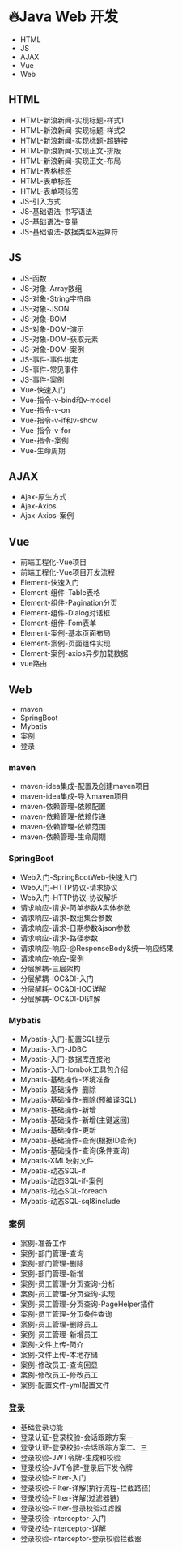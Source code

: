 # 🔥Java Web 开发
- HTML
- JS
- AJAX
- Vue
- Web

## HTML
- HTML-新浪新闻-实现标题-样式1
- HTML-新浪新闻-实现标题-样式2
- HTML-新浪新闻-实现标题-超链接
- HTML-新浪新闻-实现正文-排版
- HTML-新浪新闻-实现正文-布局
- HTML-表格标签
- HTML-表单标签
- HTML-表单项标签
- JS-引入方式
- JS-基础语法-书写语法
- JS-基础语法-变量
- JS-基础语法-数据类型&运算符

## JS
- JS-函数
- JS-对象-Array数组
- JS-对象-String字符串
- JS-对象-JSON
- JS-对象-BOM
- JS-对象-DOM-演示
- JS-对象-DOM-获取元素
- JS-对象-DOM-案例
- JS-事件-事件绑定
- JS-事件-常见事件
- JS-事件-案例
- Vue-快速入门
- Vue-指令-v-bind和v-model
- Vue-指令-v-on
- Vue-指令-v-if和v-show
- Vue-指令-v-for
- Vue-指令-案例
- Vue-生命周期

## AJAX
- Ajax-原生方式
- Ajax-Axios
- Ajax-Axios-案例

## Vue
- 前端工程化-Vue项目
- 前端工程化-Vue项目开发流程
- Element-快速入门
- Element-组件-Table表格
- Element-组件-Pagination分页
- Element-组件-Dialog对话框
- Element-组件-Fom表单
- Element-案例-基本页面布局
- Element-案例-页面组件实现
- Element-案例-axios异步加载数据
- vue路由

## Web
- maven
- SpringBoot
- Mybatis
- 案例
- 登录

### maven
- maven-idea集成-配置及创建maven项目
- maven-idea集成-导入maven项目
- maven-依赖管理-依赖配置
- maven-依赖管理-依赖传递
- maven-依赖管理-依赖范围
- maven-依赖管理-生命周期

### SpringBoot
- Web入门-SpringBootWeb-快速入门
- Web入门-HTTP协议-请求协议
- Web入门-HTTP协议-协议解析
- 请求响应-请求-简单参数&实体参数
- 请求响应-请求-数组集合参数
- 请求响应-请求-日期参数&json参数
- 请求响应-请求-路径参数
- 请求响应-响应-@ResponseBody&统一响应结果
- 请求响应-响应-案例
- 分层解耦-三层架构
- 分层解耦-IOC&DI-入门
- 分层解耗-IOC&DI-IOC详解
- 分层解耦-IOC&DI-DI详解

### Mybatis
- Mybatis-入门-配置SQL提示
- Mybatis-入门-JDBC
- Mybatis-入门-数据库连接池
- Mybatis-入门-lombok工具包介绍
- Mybatis-基础操作-环境准备
- Mybatis-基础操作-删除
- Mybatis-基础操作-删除(预编译SQL)
- Mybatis-基础操作-新增
- Mybatis-基础操作-新增(主键返回)
- Mybatis-基础操作-更新
- Mybatis-基础操作-查询(根据ID查询)
- Mybatis-基础操作-查询(条件查询)
- Mybatis-XML映射文件
- Mybatis-动态SQL-if
- Mybatis-动态SQL-if-案例
- Mybatis-动态SQL-foreach
- Mybatis-动态SQL-sql&include

### 案例
- 案例-准备工作
- 案例-部门管理-查询
- 案例-部门管理-删除
- 案例-部门管理-新增
- 案例-员工管理-分页查询-分析
- 案例-员工管理-分页查询-实现
- 案例-员工管理-分页查询-PageHelper插件
- 案例-员工管理-分页条件查询
- 案例-员工管理-删除员工
- 案例-员工管理-新增员工
- 案例-文件上传-简介
- 案例-文件上传-本地存储
- 案例-修改员工-查询回显
- 案例-修改员工-修改员工
- 案例-配置文件-yml配置文件

### 登录
- 基础登录功能
- 登录认证-登录校验-会话跟踪方案一
- 登录认证-登录校验-会话跟踪方案二、三
- 登录校验-JWT令牌-生成和校验
- 登录校验-JVT令牌-登录后下发令牌
- 登录校验-Filter-入门
- 登录校验-Filter-详解(执行流程-拦截路径)
- 登录校验-Filter-详解(过滤器链)
- 登录校验-Filter-登录校验过滤器
- 登录校验-Interceptor-入门
- 登录校验-Interceptor-详解
- 登录校验-Interceptor-登录校验拦截器
